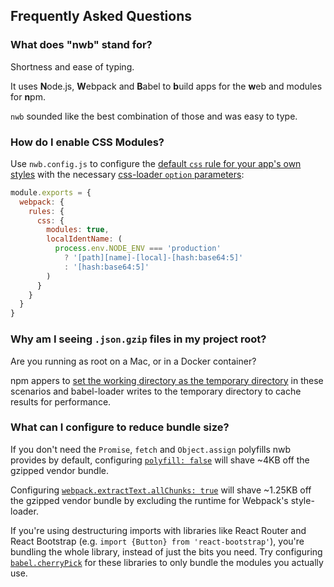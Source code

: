 ## Frequently Asked Questions

### What does "nwb" stand for?

Shortness and ease of typing.

It uses **N**ode.js, **W**ebpack and **B**abel to **b**uild apps for the **w**eb and modules for **n**pm.

`nwb` sounded like the best combination of those and was easy to type.

### How do I enable CSS Modules?

Use `nwb.config.js` to configure the [default `css` rule for your app's own styles](/docs/Configuration.md#default-rules) with the necessary [css-loader `option` parameters](https://github.com/webpack/css-loader#local-scope):

```js
module.exports = {
  webpack: {
    rules: {
      css: {
        modules: true,
        localIdentName: (
          process.env.NODE_ENV === 'production'
            ? '[path][name]-[local]-[hash:base64:5]'
            : '[hash:base64:5]'
        )
      }
    }
  }
}
```

### Why am I seeing `.json.gzip` files in my project root?

Are you running as root on a Mac, or in a Docker container?

npm appers to [set the working directory as the temporary directory](https://github.com/npm/npm/issues/4531) in these scenarios and babel-loader writes to the temporary directory to cache results for performance.

### What can I configure to reduce bundle size?

If you don't need the `Promise`, `fetch` and `Object.assign` polyfills nwb provides by default, configuring [`polyfill: false`](/docs/Configuration.md#polyfill-boolean) will shave ~4KB off the gzipped vendor bundle.

Configuring [`webpack.extractText.allChunks: true`](/docs/Configuration.md#extracttext-object) will shave ~1.25KB off the gzipped vendor bundle by excluding the runtime for Webpack's style-loader.

If you're using destructuring imports with libraries like React Router and React Bootstrap (e.g. `import {Button} from 'react-bootstrap'`), you're bundling the whole library, instead of just the bits you need. Try configuring [`babel.cherryPick`](/docs/Configuration.md#cherrypick-string--arraystring) for these libraries to only bundle the modules you actually use.
